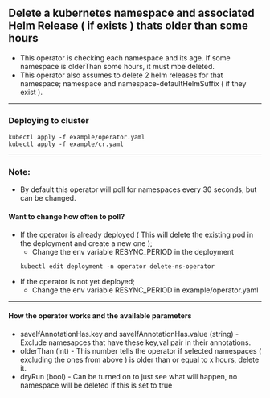 ## Delete a kubernetes namespace and associated Helm Release ( if exists ) thats older than some hours
  - This operator is checking each namespace and its age. If some namespace is olderThan some hours, it must mbe deleted. 
  - This operator also assumes to delete 2 helm releases for that namespace; namespace and namespace-defaultHelmSuffix ( if they exist ).
---

### Deploying to cluster
  ```
  kubectl apply -f example/operator.yaml
  kubectl apply -f example/cr.yaml
  ```
----
### Note:
  - By default this operator will poll for namespaces every 30 seconds, but can be changed.


#### Want to change how often to poll? 
  - If the operator is already deployed ( This will delete the existing pod in the deployment and create a new one );
    - Change the env variable RESYNC_PERIOD in the deployment 
    ```
    kubectl edit deployment -n operator delete-ns-operator
    ```
  - If the operator is not yet deployed;
    - Change the env variable RESYNC_PERIOD in example/operator.yaml

---
#### How the operator works and the available parameters
  - saveIfAnnotationHas.key and saveIfAnnotationHas.value (string) - Exclude namesapces that have these key,val pair in their annotations.
  - olderThan (int) - This number tells the operator if selected namespaces ( excluding the ones from above ) is older than or equal to x hours, delete it.
  - dryRun (bool) - Can be turned on to just see what will happen, no namespace will be deleted if this is set to true
